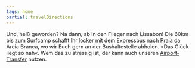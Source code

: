 ```yaml
---
tags: home
partial: travelDirections
---
```


Und, heiß geworden? Na dann, ab in den Flieger nach Lissabon! Die 60km bis zum Surfcamp schafft Ihr locker mit dem Expressbus nach Praia da Areia Branca, wo wir Euch gern an der Bushaltestelle abholen. »Das Glück liegt so nah«. Wem das zu stressig ist, der kann auch unseren [Airport-Transfer]({{links.de.travelDirections.path}}) nutzen.
